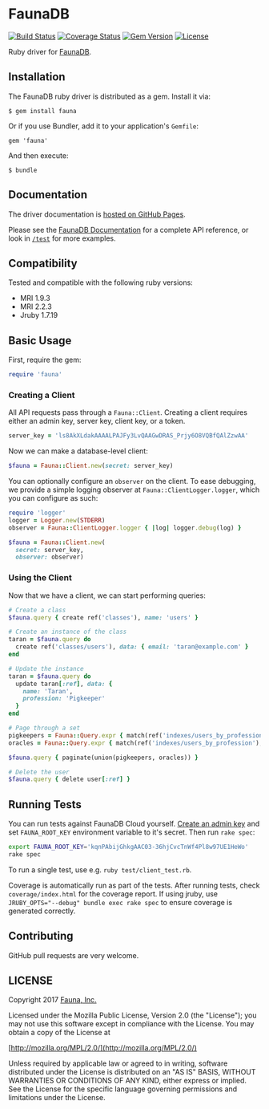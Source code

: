 # FaunaDB

[![Build Status](https://img.shields.io/travis/faunadb/faunadb-ruby/master.svg?maxAge=21600)](https://travis-ci.org/faunadb/faunadb-ruby)
[![Coverage Status](https://img.shields.io/codecov/c/github/faunadb/faunadb-ruby/master.svg?maxAge=21600)](https://codecov.io/gh/faunadb/faunadb-ruby/branch/master)
[![Gem Version](https://img.shields.io/gem/v/fauna.svg?maxAge=21600)](https://rubygems.org/gems/fauna)
[![License](https://img.shields.io/badge/license-MPL_2.0-blue.svg?maxAge=2592000)](https://raw.githubusercontent.com/faunadb/faunadb-ruby/master/LICENSE)

Ruby driver for [FaunaDB](https://fauna.com).

## Installation

The FaunaDB ruby driver is distributed as a gem. Install it via:

    $ gem install fauna

Or if you use Bundler, add it to your application's `Gemfile`:

    gem 'fauna'

And then execute:

    $ bundle

## Documentation

The driver documentation is [hosted on GitHub Pages](https://faunadb.github.io/faunadb-ruby/).

Please see the [FaunaDB Documentation](https://fauna.com/documentation) for
a complete API reference, or look in
[`/test`](https://github.com/faunadb/faunadb-ruby/tree/master/test) for more
examples.

## Compatibility

Tested and compatible with the following ruby versions:

* MRI 1.9.3
* MRI 2.2.3
* Jruby 1.7.19

## Basic Usage

First, require the gem:

```ruby
require 'fauna'
```

### Creating a Client

All API requests pass through a `Fauna::Client`. Creating a client
requires either an admin key, server key, client key, or a token.

```ruby
server_key = 'ls8AkXLdakAAAALPAJFy3LvQAAGwDRAS_Prjy6O8VQBfQAlZzwAA'
```

Now we can make a database-level client:

```ruby
$fauna = Fauna::Client.new(secret: server_key)
```

You can optionally configure an `observer` on the client. To ease
debugging, we provide a simple logging observer at
`Fauna::ClientLogger.logger`, which you can configure as such:

```ruby
require 'logger'
logger = Logger.new(STDERR)
observer = Fauna::ClientLogger.logger { |log| logger.debug(log) }

$fauna = Fauna::Client.new(
  secret: server_key,
  observer: observer)
```

### Using the Client

Now that we have a client, we can start performing queries:

```ruby
# Create a class
$fauna.query { create ref('classes'), name: 'users' }

# Create an instance of the class
taran = $fauna.query do
  create ref('classes/users'), data: { email: 'taran@example.com' }
end

# Update the instance
taran = $fauna.query do
  update taran[:ref], data: {
    name: 'Taran',
    profession: 'Pigkeeper'
  }
end

# Page through a set
pigkeepers = Fauna::Query.expr { match(ref('indexes/users_by_profession'), 'Pigkeeper') }
oracles = Fauna::Query.expr { match(ref('indexes/users_by_profession'), 'Oracle') }

$fauna.query { paginate(union(pigkeepers, oracles)) }

# Delete the user
$fauna.query { delete user[:ref] }
```

## Running Tests

You can run tests against FaunaDB Cloud yourself.
[Create an admin key](https://fauna.com/account/keys) and set
`FAUNA_ROOT_KEY` environment variable to it's secret. Then run `rake spec`:

```bash
export FAUNA_ROOT_KEY='kqnPAbijGhkgAAC03-36hjCvcTnWf4Pl8w97UE1HeWo'
rake spec
```

To run a single test, use e.g. `ruby test/client_test.rb`.

Coverage is automatically run as part of the tests. After running tests, check
`coverage/index.html` for the coverage report. If using jruby, use
`JRUBY_OPTS="--debug" bundle exec rake spec` to ensure coverage is generated
correctly.

## Contributing

GitHub pull requests are very welcome.

## LICENSE

Copyright 2017 [Fauna, Inc.](https://fauna.com/)

Licensed under the Mozilla Public License, Version 2.0 (the
"License"); you may not use this software except in compliance with
the License. You may obtain a copy of the License at

[http://mozilla.org/MPL/2.0/](http://mozilla.org/MPL/2.0/)

Unless required by applicable law or agreed to in writing, software
distributed under the License is distributed on an "AS IS" BASIS,
WITHOUT WARRANTIES OR CONDITIONS OF ANY KIND, either express or
implied. See the License for the specific language governing
permissions and limitations under the License.
